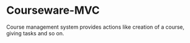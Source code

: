 # Courseware-MVC
Course management system provides actions like creation of a course, giving tasks and so on. 
